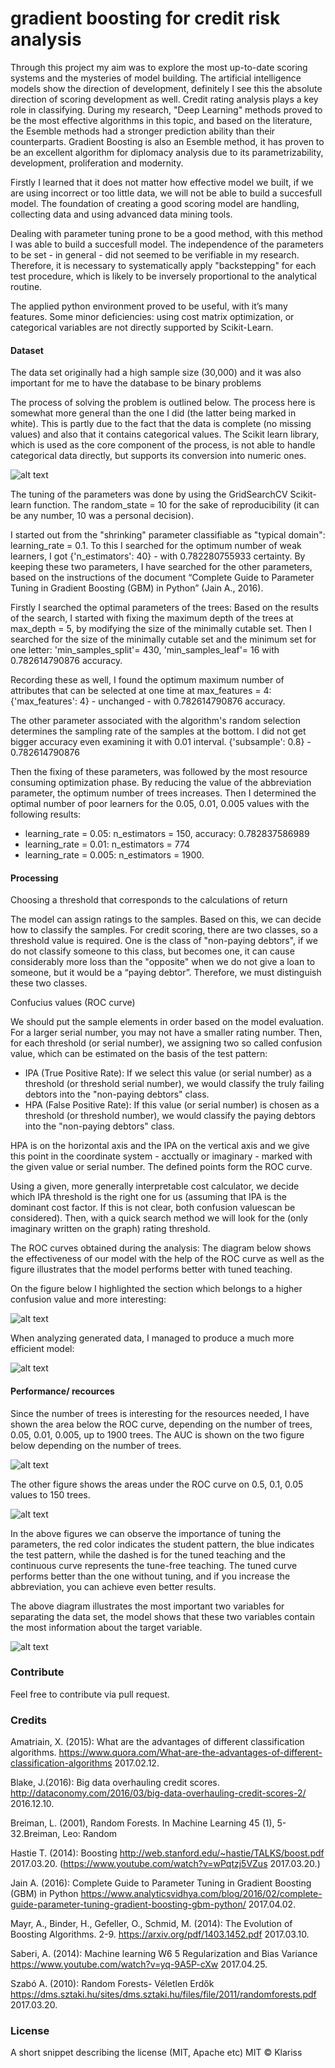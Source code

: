 # gradient boosting for credit risk analysis

Through this project my aim was to explore the most up-to-date scoring systems and the  mysteries of model building. The artificial intelligence models show the direction of development, definitely I see this the absolute direction of scoring development as well. Credit rating analysis plays a key role in classifying. During my research, "Deep Learning" methods proved to be the most effective algorithms in this topic, and based on the literature, the Esemble methods had a stronger prediction ability than their counterparts. Gradient Boosting is also an Esemble method, it has proven to be an excellent algorithm for diplomacy analysis due to its parametrizability, development, proliferation and modernity.

Firstly I learned that it does not matter how effective model we built, if we are using incorrect or too little data, we will not be able to build a succesfull model. The foundation of creating a good scoring model are handling, collecting data and using advanced data mining tools. 

Dealing with parameter tuning prone to be a good method, with this method I was able to build a succesfull model. The independence of the parameters to be set - in general - did not seemed to be verifiable in my research. Therefore, it is necessary to systematically apply "backstepping" for each test procedure, which is likely to be inversely proportional to the analytical routine.

The applied python environment proved to be useful, with it’s many features. Some minor deficiencies: using cost matrix optimization, or categorical variables are not directly supported by Scikit-Learn.
 

#### Dataset
 
The data set originally had a high sample size (30,000) and it was also important for me to have the database to be binary problems
 
The process of solving the problem is outlined below. The process here is somewhat more general than the one I did (the latter being marked in white). This is partly due to the fact that the data is complete (no missing values) and also that it contains categorical values. The Scikit learn library, which is used as the core component of the process, is not able to handle categorical data directly, but supports its conversion into numeric ones.


![alt text](process.PNG)

The tuning of the parameters was done by using the GridSearchCV Scikit-learn function.  The random_state = 10 for the sake of reproducibility (it can be any number, 10 was a personal decision).
 
I started out from the "shrinking" parameter classifiable as "typical domain": learning_rate = 0.1. To this I searched for the optimum number of weak learners, I got {'n_estimators': 40} - with 0.782280755933 certainty. By keeping these two parameters, I have searched for the other parameters, based on the instructions of the document “Complete Guide to Parameter Tuning in Gradient Boosting (GBM) in Python” (Jain A., 2016).

Firstly I searched the optimal parameters of the trees: Based on the results of the search, I started with fixing the maximum depth of the trees at max_depth = 5, by modifying the size of the minimally cutable set. Then I searched for the size of the minimally cutable set and the minimum set for one letter: 'min_samples_split'= 430, 'min_samples_leaf'= 16 with 0.782614790876 accuracy. 

Recording these as well, I found the optimum maximum number of attributes that can be selected at one time at max_features = 4: {'max_features': 4} - unchanged - with 0.782614790876 accuracy.
 
The other parameter associated with the algorithm's random selection determines the sampling rate of the samples at the bottom. I did not get bigger accuracy even examining it with 0.01 interval. {'subsample': 0.8} - 0.782614790876
 
Then the fixing of these parameters, was followed by the most resource consuming optimization phase.  By reducing the value of the abbreviation parameter, the optimum number of trees increases. Then I determined the optimal number of poor learners for the 0.05, 0.01, 0.005 values with the following results:
* learning_rate = 0.05: n_estimators = 150, accuracy: 0.782837586989
* learning_rate = 0.01: n_estimators = 774
* learning_rate = 0.005: n_estimators = 1900.

 
#### Processing

Choosing a threshold that corresponds to the calculations of return
 
The model can assign ratings to the samples. Based on this, we can decide how to classify the samples. For credit scoring, there are two classes, so a threshold value is required. One is the class of "non-paying debtors", if we do not classify someone to this class, but becomes one, it can cause considerably more loss than the "opposite" when we do not give a loan to someone, but it would be a “paying debtor”. Therefore, we must distinguish these two classes.
 
Confucius values (ROC curve)

We should put the sample elements in order based on the model evaluation. For a larger serial number, you may not have a smaller rating number. Then, for each threshold (or serial number), we assigning two so called confusion value, which can be estimated on the basis of the test pattern: 
* IPA (True Positive Rate): If we select this value (or serial number) as a threshold (or threshold serial number), we would classify the truly failing debtors into the "non-paying debtors" class.
* HPA (False Positive Rate): If this value (or serial number) is chosen as a threshold (or threshold number), we would classify the paying debtors into the "non-paying debtors" class.

HPA is on the horizontal axis and the IPA on the vertical axis and we give this point in the coordinate system - acctually or imaginary - marked with the given value or serial number. The defined points form the ROC curve.

Using a given, more generally interpretable cost calculator, we decide which IPA threshold is the right one for us (assuming that IPA is the dominant cost factor. If this is not clear, both confusion values ​​can be considered). Then, with a quick search method we will look for the (only imaginary written on the graph) rating threshold.
 
The ROC curves obtained during the analysis:
The diagram below shows the effectiveness of our model with the help of the ROC curve as well as the figure illustrates that the model performs better with tuned teaching.
 
On the figure below I highlighted the section which belongs to a higher confusion value and more interesting:

![alt text](ROC.PNG)

When analyzing generated data, I managed to produce a much more efficient model:

![alt text](ROC2.0.PNG)

#### Performance/ recources
 
Since the number of trees is interesting for the resources needed, I have shown the area below the ROC curve, depending on the number of trees, 0.05, 0.01, 0.005, up to 1900 trees.
The AUC is shown on the two figure below depending on the number of trees.

![alt text](AUC.PNG)

The other figure shows the areas under the ROC curve on 0.5, 0.1, 0.05 values to 150 trees. 

![alt text](AUC2.0.PNG)

In the above figures we can observe the importance of tuning the parameters, the red color indicates the student pattern, the blue indicates the test pattern, while the dashed is for the tuned teaching and the continuous curve represents the tune-free teaching. The tuned curve performs better than the one without tuning, and if you increase the abbreviation, you can achieve even better results.

The above diagram illustrates the most important two variables for separating the data set, the model shows that these two variables contain the most information about the target variable.  

![alt text](variables.PNG)

### Contribute

Feel free to contribute via pull request.


### Credits

Amatriain, X. (2015): What are the advantages of different classification algorithms.	 https://www.quora.com/What-are-the-advantages-of-different-classification-algorithms 2017.02.12.

Blake, J.(2016): Big data overhauling credit scores. http://dataconomy.com/2016/03/big-data-overhauling-credit-scores-2/  2016.12.10.

Breiman, L. (2001), Random Forests. In Machine Learning 45 (1), 5-32.Breiman, Leo: Random 

Hastie T. (2014): Boosting http://web.stanford.edu/~hastie/TALKS/boost.pdf 2017.03.20.
(https://www.youtube.com/watch?v=wPqtzj5VZus 2017.03.20.)

Jain A. (2016): Complete Guide to Parameter Tuning in Gradient Boosting (GBM) in Python
https://www.analyticsvidhya.com/blog/2016/02/complete-guide-parameter-tuning-gradient-boosting-gbm-python/ 2017.04.02.

Mayr, A., Binder, H., Gefeller, O., Schmid, M. (2014): The Evolution of Boosting Algorithms. 2-9.
https://arxiv.org/pdf/1403.1452.pdf 2017.03.10.

Saberi, A. (2014): Machine learning W6 5 Regularization and Bias Variance	 https://www.youtube.com/watch?v=yq-9A5P-cXw  2017.04.25.

Szabó A. (2010): Random Forests- Véletlen Erdők     	                   https://dms.sztaki.hu/sites/dms.sztaki.hu/files/file/2011/randomforests.pdf  2017.03.20.


### License

A short snippet describing the license (MIT, Apache etc)
MIT © Klariss
